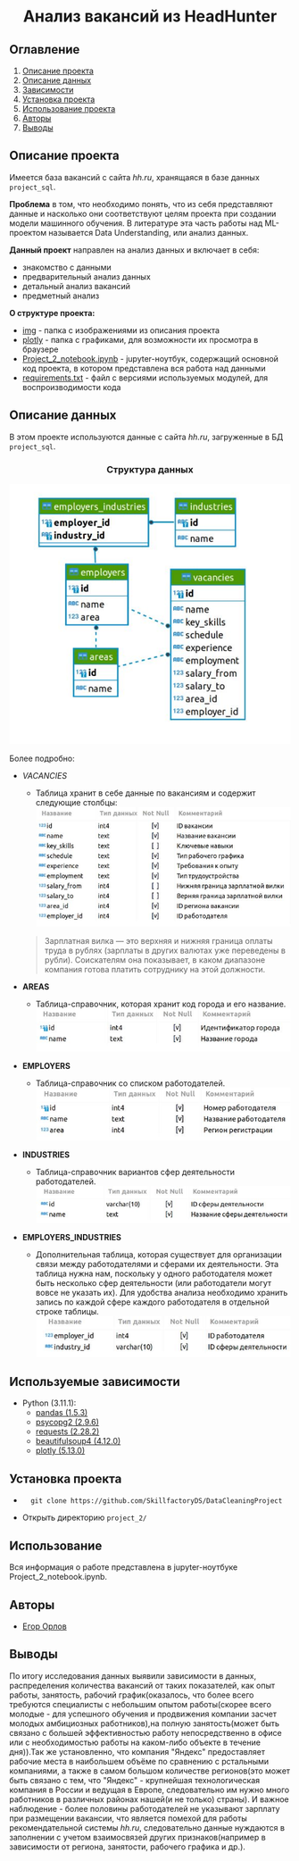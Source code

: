 # <center> Анализ вакансий из HeadHunter

## Оглавление
1. [Описание проекта](#Описание-проекта)
2. [Описание данных](#Описание-данных)
3. [Зависимости](#Используемые-зависимости)
4. [Установка проекта](#Установка-проекта)
5. [Использование проекта](#Использование)
6. [Авторы](#Авторы)
7. [Выводы](#выводы)

## Описание проекта

Имеется база вакансий с сайта _hh.ru_, хранящаяся в базе данных `project_sql`.

**Проблема** в том, что необходимо понять, что из себя представляют данные и насколько они соответствуют целям проекта при создании модели машинного обучения. В литературе эта часть работы над ML-проектом называется Data Understanding, или анализ данных.

**Данный проект** направлен на анализ данных и включает в себя:

* знакомство с данными
* предварительный анализ данных
* детальный анализ вакансий
* предметный анализ

**О структуре проекта:**
* [img](./img) - папка с изображениями из описания проекта
* [plotly](./plotly) - папка с графиками, для возможности их просмотра в браузере 
* [Project_2_notebook.ipynb](./Project_2_notebook.ipynb) - jupyter-ноутбук, содержащий основной код проекта, в котором представлена вся работа над данными
* [requirements.txt](./requirements.txt) - файл с версиями используемых модулей, для воспроизводимости кода


## Описание данных
В этом проекте используются данные с сайта _hh.ru_, загруженные в БД `project_sql`.

### <center> Структура данных
![](./img/dataStructure.JPG)

Более подробно:
* *VACANCIES*
  * Таблица хранит в себе данные по вакансиям и содержит следующие столбцы:
  ![](./img/vacancies.JPG)
  >Зарплатная вилка — это верхняя и нижняя граница оплаты труда в рублях (зарплаты в других валютах уже переведены в рубли). Соискателям она показывает, в каком диапазоне компания готова платить сотруднику на этой должности.

* **AREAS**
  * Таблица-справочник, которая хранит код города и его название.
  ![](./img/areas.JPG)

* **EMPLOYERS**
  * Таблица-справочник со списком работодателей.
  ![](./img/employers.JPG)

* **INDUSTRIES**
  * Таблица-справочник вариантов сфер деятельности работодателей.
  ![](./img/industries.JPG)

* **EMPLOYERS_INDUSTRIES**
  * Дополнительная таблица, которая существует для организации связи между работодателями и сферами их деятельности.
  Эта таблица нужна нам, поскольку у одного работодателя может быть несколько сфер деятельности (или работодатели могут вовсе не указать их). Для удобства анализа необходимо хранить запись по каждой сфере каждого работодателя в отдельной строке таблицы.
  ![](./img/employers_industries.JPG)
## Используемые зависимости
* Python (3.11.1):
    * [pandas (1.5.3)](https://pandas.pydata.org)
    * [psycopg2 (2.9.6)](https://www.psycopg.org)
    * [requests (2.28.2)](https://seaborn.pydata.org)
    * [beautifulsoup4 (4.12.0)](https://www.crummy.com/software/BeautifulSoup/)
    * [plotly (5.13.0)](https://plotly.com/python/)

## Установка проекта

* ```
    git clone https://github.com/SkillfactoryDS/DataCleaningProject
    ```
* Открыть директорию  `project_2/`  
                             

## Использование
Вся информация о работе представлена в jupyter-ноутбуке Project_2_notebook.ipynb.

## Авторы

* [Егор Орлов](https://vk.com/liquidlogic)

## Выводы

По итогу исследования данных выявили зависимости в данных, распределения количества вакансий от таких показателей, как опыт работы, занятость, рабочий график(оказалось, что более всего требуются специалисты с небольшим опытом работы(скорее всего молодые - для успешного обучения и продвижения компании засчет молодых амбициозных работников),на полную занятость(может быть связано с большей эффективностью работу непосредственно в офисе или с необходимостью работы на каком-либо объекте в течение дня)).Так же установленно, что компания "Яндекс" предоставляет рабочие места в наибольшем объёме по сравнению с рстальными компаниями, а также в самом большом количестве регионов(это может быть связано с тем, что "Яндекс" - крупнейшая технологическая компания в России и ведущая в Европе, следовательно им нужно много работников в различных районах нашей(и не только) страны). И важное наблюдение - более половины работодателей не указывают зарплату при размещении вакансии, что является помехой для работы рекомендательной системы _hh.ru_, следовательно данные нуждаются в заполнении с учетом взаимосвязей других признаков(например в зависимости от региона, занятости, рабочего графика и др.).